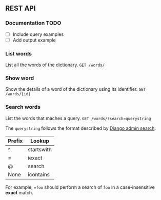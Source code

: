 ## REST API

### Documentation TODO 
- [ ] Include query examples
- [ ] Add output example

### List words
List all the words of the dictionary.
`GET /words/`

### Show word
Show the details of a word of the dictionary using its identifier.
`GET /words/{id}`

### Search words
List the words that maches a query.
`GET /words/?search=querystring`

The `querystring` follows the format described by [Django admin search](https://docs.djangoproject.com/en/stable/ref/contrib/admin/#django.contrib.admin.ModelAdmin.search_fields).

| Prefix | 	Lookup |
|-------|-------|
| ^	| startswith |
| =	| iexact |
| @	| search |
| None	| icontains |

For example, `=foo` should perform a search of `foo` in a case-insensitive **exact** match.
